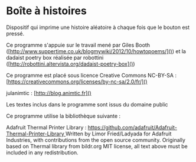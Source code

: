 # Boîte à histoires
Dispositif qui imprime une histoire aléatoire à chaque fois que le bouton est pressé. 

Ce programme s'appuie sur le travail mené par Giles Booth ([http://www.suppertime.co.uk/blogmywiki/2012/10/howtopoems/]()) et la dadaist poetry box réalisée par robottini ([http://robottini.altervista.org/dadaist-poetry-box]())

Ce programme est placé sous licence Creative Commons NC-BY-SA : [https://creativecommons.org/licenses/by-nc-sa/2.0/fr/]()

julanimtic : [http://blog.animtic.fr]()

Les textes inclus dans le programme sont issus du domaine public

Ce programme utilise la bibliothèque suivante : 

Adafruit Thermal Printer Library : 
[https://github.com/adafruit/Adafruit-Thermal-Printer-Library
]()
Written by Limor Fried/Ladyada for Adafruit Industries, with contributions from the open source community.  Originally based on Thermal library from bildr.org
MIT license, all text above must be included in any redistribution.
